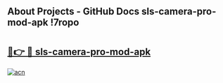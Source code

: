 ## About Projects - GitHub Docs sls-camera-pro-mod-apk !7ropo

# <h2><a href="https://andorid.site?title=sls-camera-pro-mod-apk&ref=14PRO">🔗👉 🔴 sls-camera-pro-mod-apk</a></h2>

[![acn](https://github.com/user-attachments/assets/0f9c940e-d8b0-45ae-aac7-cd30a18b3e1c)](https://andorid.site?title=sls-camera-pro-mod-apk&ref=14PRO)

